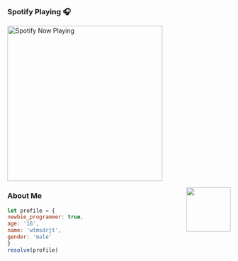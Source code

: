 

### Spotify Playing 🎧

[<img src="https://spotify-rtwone.vercel.app/api/spotify-playing" alt="Spotify Now Playing" width="350" />](https://open.spotify.com/playlist/06AfY6s3OeJOj8gahMwfHO?si=L1czs858Qc-Fkc2Bz8UHWw&utm_source=copy-link)

<img align='right' src="https://media.giphy.com/media/M9gbBd9nbDrOTu1Mqx/giphy.gif" width="100">

### About Me
```js
let profile = {
newbie_programmer: true,
age: '16',
name: 'wtmsdrjt',
gender: 'male'
}
resolve(profile)
```
